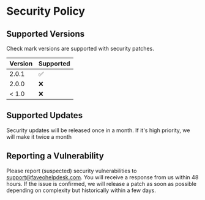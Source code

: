 # Security Policy

## Supported Versions

Check mark versions are supported with security patches.

| Version | Supported          |
| ------- | ------------------ |
| 2.0.1   | :white_check_mark:                |
| 2.0.0   | :x: |
| < 1.0   | :x:                |

## Supported Updates

Security updates will be released once in a month. If it's high priority, we will make it twice a month

## Reporting a Vulnerability

Please report (suspected) security vulnerabilities to support@faveohelpdesk.com. You will receive a response from us within 48 hours. If the issue is confirmed, we will release a patch as soon as possible depending on complexity but historically within a few days.
